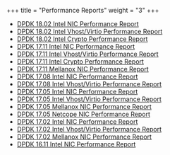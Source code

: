 +++
title = "Performance Reports"
weight = "3"
+++

- [DPDK 18.02 Intel NIC Performance Report](/PerfReports/DPDK_18_02_Intel_NIC_performance_report.pdf)
- [DPDK 18.02 Intel Vhost/Virtio Performance Report](/dpdk-hugo/PerfReports/DPDK_18_02_Intel_virtio_performance_report.pdf)
- [DPDK 18.02 Intel Crypto Performance Report](/PerfReports/DPDK_18_02_Intel_crypto_performance_report.pdf)
- [DPDK 17.11 Intel NIC Performance Report](/PerfReports/DPDK_17_11_Intel_NIC_performance_report.pdf)
- [DPDK 17.11 Intel Vhost/Virtio Performance Report](/PerfReports/DPDK_17_11_Intel_virtio_performance_report.pdf)
- [DPDK 17.11 Intel Crypto Performance Report](/PerfReports/DPDK_17_11_Intel_crypto_performance_report.pdf)
- [DPDK 17.11 Mellanox NIC Performance Report](/PerfReports/DPDK_17_11_Mellanox_NIC_performance_report.pdf)
- [DPDK 17.08 Intel NIC Performance Report](/PerfReports/DPDK_17_05_Intel_NIC_performance_report.pdf)
- [DPDK 17.08 Intel Vhost/Virtio Performance Report](/PerfReports/DPDK_17_08_Intel_virtio_performance_report.pdf)
- [DPDK 17.05 Intel NIC Performance Report](/PerfReports/DPDK_17_05_Intel_NIC_performance_report.pdf)
- [DPDK 17.05 Intel Vhost/Virtio Performance Report](/PerfReports/DPDK_17_05_Intel_virtio_performance_report.pdf)
- [DPDK 17.05 Mellanox NIC Performance Report](/PerfReports/DPDK_17_05_Mellanox_NIC_performance_report.pdf)
- [DPDK 17.05 Netcope NIC Performance Report](/PerfReports/DPDK_17_05_Netcope_NIC_performance_report.pdf)
- [DPDK 17.02 Intel NIC Performance Report](/PerfReports/DPDK_17_02_Intel_NIC_performance_report.pdf)
- [DPDK 17.02 Intel Vhost/Virtio Performance Report](/PerfReports/DPDK_17_02_Intel_virtio_performance_report.pdf)
- [DPDK 17.02 Mellanox NIC Performance Report](/PerfReports/DPDK_17_02_Mellanox_NIC_performance_report.pdf)
- [DPDK 16.11 Intel NIC Performance Report](/PerfReports/DPDK_16_11_Intel_NIC_performance_report.pdf)
